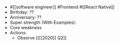 - #[[software engineer]] #Frontend #[[React Native]]
- Birthday: ??
- Anniversary: ?? 
- Super strength (With Examples):
- Core weakness
- Actions:
    - Observe [[[[2020]] Q2]]
